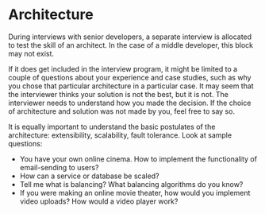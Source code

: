 # Architecture

During interviews with senior developers, a separate interview is allocated to test the skill of an architect. In the case of a middle developer, this block may not exist.

If it does get included in the interview program, it might be limited to a couple of questions about your experience and case studies, such as why you chose that particular architecture in a particular case. It may seem that the interviewer thinks your solution is not the best, but it is not. The interviewer needs to understand how you made the decision. If the choice of architecture and solution was not made by you, feel free to say so.

It is equally important to understand the basic postulates of the architecture: extensibility, scalability, fault tolerance. Look at sample questions:

- You have your own online cinema. How to implement the functionality of email-sending to users?
- How can a service or database be scaled?
- Tell me what is balancing? What balancing algorithms do you know?
- If you were making an online movie theater, how would you implement video uploads? How would a video player work?
